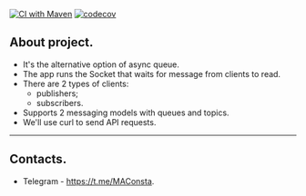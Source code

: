 [![CI with Maven](https://github.com/Constantine-M/job4j_pooh/actions/workflows/maven.yml/badge.svg)](https://github.com/Constantine-M/job4j_pooh/actions/workflows/maven.yml)
[![codecov](https://codecov.io/gh/Constantine-M/job4j_pooh/branch/main/graph/badge.svg?token=M1No0E5Lfv)](https://codecov.io/gh/Constantine-M/job4j_pooh)

About project.
----------
- It's the alternative option of async queue.
- The app runs the Socket that waits for message from clients to read.
- There are 2 types of clients:
    - publishers;
    - subscribers.
- Supports 2 messaging models with queues and topics.
- We'll use curl to send API requests.
----------
Contacts.
----------
- Telegram - https://t.me/MAConsta.